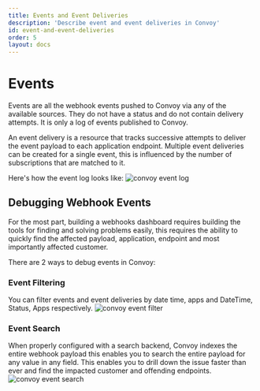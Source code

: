 ```yaml
---
title: Events and Event Deliveries
description: 'Describe event and event deliveries in Convoy'
id: event-and-event-deliveries
order: 5
layout: docs
---
```


# Events

Events are all the webhook events pushed to Convoy via any of the available sources. They do not have a status and do not contain delivery attempts. It is only a log of events published to Convoy.

An event delivery is a resource that tracks successive attempts to deliver the event payload to each application endpoint. Multiple event deliveries can be created for a single event, this is influenced by the number of subscriptions that are matched to it.

Here's how the event log looks like:
![convoy event log](/docs-assets/event-log.png)

## Debugging Webhook Events

For the most part, building a webhooks dashboard requires building the tools for finding and solving problems easily, this requires the ability to quickly find the affected payload, application, endpoint and most importantly affected customer.

There are 2 ways to debug events in Convoy:

### Event Filtering

You can filter events and event deliveries by date time, apps and DateTime, Status, Apps respectively.
![convoy event filter](/docs-assets/event-filter.png)

### Event Search

When properly configured with a search backend, Convoy indexes the entire webhook payload this enables you to search the entire payload for any value in any field. This enables you to drill down the issue faster than ever and find the impacted customer and offending endpoints.
![convoy event search](/docs-assets/event-search.png)
